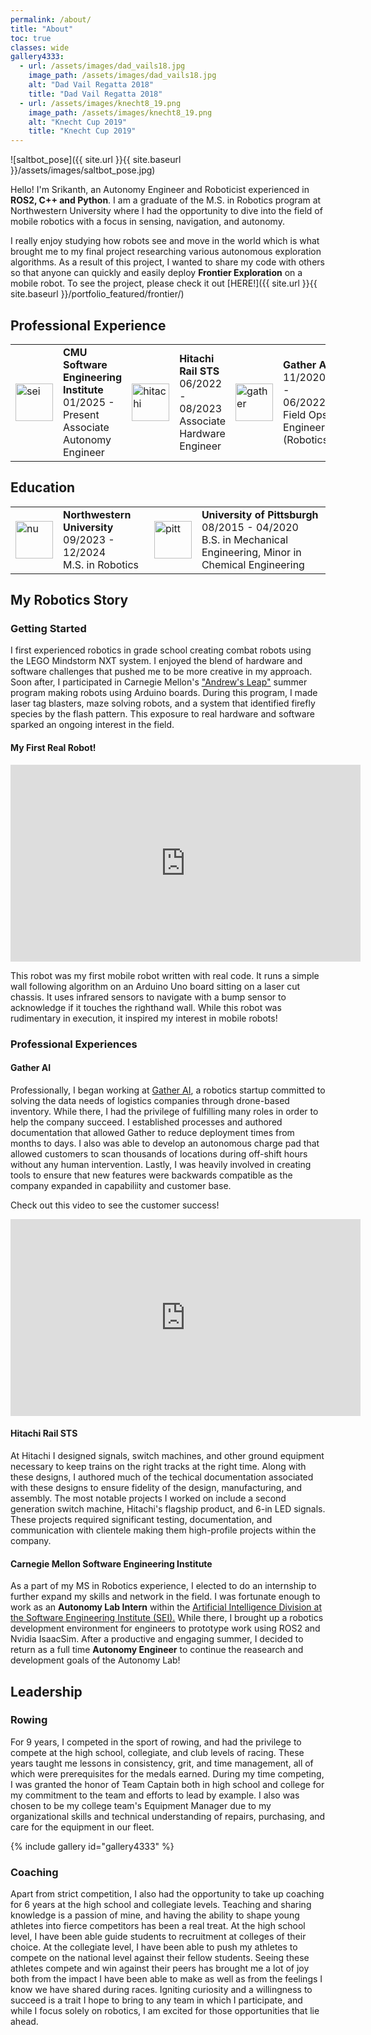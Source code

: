 ```yaml
---
permalink: /about/
title: "About"
toc: true
classes: wide
gallery4333:
  - url: /assets/images/dad_vails18.jpg
    image_path: /assets/images/dad_vails18.jpg
    alt: "Dad Vail Regatta 2018"
    title: "Dad Vail Regatta 2018"
  - url: /assets/images/knecht8_19.png
    image_path: /assets/images/knecht8_19.png
    alt: "Knecht Cup 2019"
    title: "Knecht Cup 2019"
---
```


![saltbot_pose]({{ site.url }}{{ site.baseurl }}/assets/images/saltbot_pose.jpg)

Hello! I'm Srikanth, an Autonomy Engineer and Roboticist experienced in **ROS2, C++ and Python**. I am a graduate of the M.S. in Robotics program at Northwestern University where I had the opportunity to dive into the field of mobile robotics with a focus in sensing, navigation, and autonomy.
<!-- a current M.S. in Robotics student at Northwestern University. I am most interested in the field of mobile robotics with a focus in sensing, navigation, and autonomy. I'm excited to develop interesting and impactful robots that go where other robots haven't gone before! I bring coding experience with ROS2, Python, C++, and C, as well as multiple years of industry experience working in design and field robotics. I am currently seeking roles in robotic software, autonomy, and control. -->

I really enjoy studying how robots see and move in the world which is what brought me to my final project researching various autonomous exploration algorithms. As a result of this project, I wanted to share my code with others so that anyone can quickly and easily deploy **Frontier Exploration** on a mobile robot. To see the project, please check it out [HERE!]({{ site.url }}{{ site.baseurl }}/portfolio_featured/frontier/)

<!-- My most recent project involves creating an autonomous roadsalt spreading robot or "saltbot" for melting ice in the cold Chicago winter. Feel free to check out this project and many more on my main page [HERE]({{ site.url }}{{ site.baseurl }})! -->

## Professional Experience

<table>
  <tbody>
    <tr>
      <td style="border-bottom-width:0;"><img src="{{site.baseurl}}/assets/images/sei.jpeg" alt="sei" width="60"></td>
      <td style="border-bottom-width:0;">
      <strong>CMU Software Engineering Institute</strong> <br> 01/2025 - Present <br> Associate Autonomy Engineer</td>
      <td style="border-bottom-width:0;"><img src="{{site.baseurl}}/assets/images/hitachi.png" alt="hitachi" width="60"></td>
      <td style="border-bottom-width:0;">
      <strong>Hitachi Rail STS</strong> <br> 06/2022 - 08/2023 <br> Associate Hardware Engineer</td>
      <td style = "border-bottom-width:0;"><img src="{{site.baseurl}}/assets/images/gather.png" alt="gather" width="60"></td>
      <td style = "border-bottom-width:0;">
      <strong>Gather AI</strong> <br> 11/2020 - 06/2022 <br> Field Ops Engineer (Robotics)</td>
    </tr>
  </tbody>
</table>

## Education

<table>
  <tbody>
    <tr>
      <td style="border-bottom-width:0;"><img src="{{site.baseurl}}/assets/images/northwestern.jpg" alt="nu" width="60"></td>
      <td style="border-bottom-width:0;">
        <strong>Northwestern University</strong> <br> 09/2023 - 12/2024 <br> M.S. in Robotics
      </td>
      <td style="border-bottom-width:0;"><img src="{{site.baseurl}}/assets/images/Pitt.png" alt="pitt" width="60"></td>
      <td style="border-bottom-width:0;">
        <strong>University of Pittsburgh</strong> <br> 08/2015 - 04/2020 <br> B.S. in Mechanical Engineering, Minor in Chemical Engineering
      </td>
    </tr>
  </tbody>
</table>

## My Robotics Story

### Getting Started
I first experienced robotics in grade school creating combat robots using the LEGO Mindstorm NXT system. I enjoyed the blend of hardware and software challenges that pushed me to be more creative in my approach. Soon after, I participated in Carnegie Mellon's <a href="https://www.cs.cmu.edu/~leap/" target="_blank" rel="noopener noreferrer">"Andrew's Leap"</a> summer program making robots using Arduino boards. During this program, I made laser tag blasters, maze solving robots, and a system that identified firefly species by the flash pattern. This exposure to real hardware and software sparked an ongoing interest in the field.

#### My First Real Robot!
<iframe width="560" height="315" src="https://www.youtube.com/embed/PdYEdyLexsg?si=dBtEkiubt7kCBmCq" title="YouTube video player" frameborder="0" allow="accelerometer; autoplay; clipboard-write; encrypted-media; gyroscope; picture-in-picture; web-share" allowfullscreen></iframe>

This robot was my first mobile robot written with real code. It runs a simple wall following algorithm on an Arduino Uno board sitting on a laser cut chassis. It uses infrared sensors to navigate with a bump sensor to acknowledge if it touches the righthand wall. While this robot was rudimentary in execution, it inspired my interest in mobile robots!

### Professional Experiences

#### Gather AI
Professionally, I began working at <a href="https://www.gather.ai/" target="_blank" rel="noopener noreferrer">Gather AI</a>, a robotics startup committed to solving the data needs of logistics companies through drone-based inventory. While there, I had the privilege of fulfilling many roles in order to help the company succeed. I established processes and authored documentation that allowed Gather to reduce deployment times from months to days. I also was able to develop an autonomous charge pad that allowed customers to scan thousands of locations during off-shift hours without any human intervention. Lastly, I was heavily involved in creating tools to ensure that new features were backwards compatible as the company expanded in capabiliity and customer base. 

Check out this video to see the customer success!
<iframe width="560" height="315" src="https://www.youtube.com/embed/94Nowr9WWps?si=v7kZrWAqWkP_EhJP" title="YouTube video player" frameborder="0" allow="accelerometer; autoplay; clipboard-write; encrypted-media; gyroscope; picture-in-picture; web-share" allowfullscreen></iframe>

#### Hitachi Rail STS
At Hitachi I designed signals, switch machines, and other ground equipment necessary to keep trains on the right tracks at the right time. Along with these designs, I authored much of the techical documentation associated with these designs to ensure fidelity of the design, manufacturing, and assembly. The most notable projects I worked on include a second generation switch machine, Hitachi's flagship product, and 6-in LED signals. These projects required significant testing, documentation, and communication with clientele making them high-profile projects within the company.

#### Carnegie Mellon Software Engineering Institute
As a part of my MS in Robotics experience, I elected to do an internship to further expand my skills and network in the field. I was fortunate enough to work as an **Autonomy Lab Intern** within the <a href="https://www.sei.cmu.edu/about/divisions/artificial-intelligence-division/" target="_blank" rel="noopener noreferrer">Artificial Intelligence Division at the Software Engineering Institute (SEI).</a> While there, I brought up a robotics development environment for engineers to prototype work using ROS2 and Nvidia IsaacSim. After a productive and engaging summer, I decided to return as a full time **Autonomy Engineer** to continue the reasearch and development goals of the Autonomy Lab!

## Leadership

### Rowing
For 9 years, I competed in the sport of rowing, and had the privilege to compete at the high school, collegiate, and club levels of racing. These years taught me lessons in consistency, grit, and time management, all of which were prerequisites for the medals earned. During my time competing, I was granted the honor of Team Captain both in high school and college for my commitment to the team and efforts to lead by example. I also was chosen to be my college team's Equipment Manager due to my organizational skills and technical understanding of repairs, purchasing, and care for the equipment in our fleet. 

{% include gallery id="gallery4333" %}

### Coaching
Apart from strict competition, I also had the opportunity to take up coaching for 6 years at the high school and collegiate levels. Teaching and sharing knowledge is a passion of mine, and having the ability to shape young athletes into fierce competitors has been a real treat. At the high school level, I have been able guide students to recruitment at colleges of their choice. At the collegiate level, I have been able to push my athletes to compete on the national level against their fellow students. Seeing these athletes compete and win against their peers has brought me a lot of joy both from the impact I have been able to make as well as from the feelings I know we have shared during races. Igniting curiosity and a willingness to succeed is a trait I hope to bring to any team in which I participate, and while I focus solely on robotics, I am excited for those opportunities that lie ahead.
 
